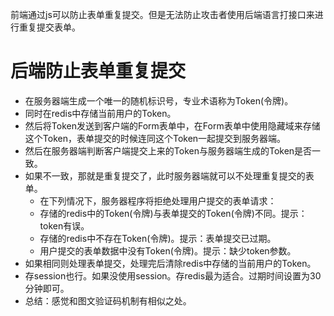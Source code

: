 前端通过js可以防止表单重复提交。但是无法防止攻击者使用后端语言打接口来进行重复提交表单。

# 后端防止表单重复提交
* 在服务器端生成一个唯一的随机标识号，专业术语称为Token(令牌)。
* 同时在redis中存储当前用户的Token。
* 然后将Token发送到客户端的Form表单中，在Form表单中使用隐藏域来存储这个Token，表单提交的时候连同这个Token一起提交到服务器端。
* 然后在服务器端判断客户端提交上来的Token与服务器端生成的Token是否一致。
* 如果不一致，那就是重复提交了，此时服务器端就可以不处理重复提交的表单。
    - 在下列情况下，服务器程序将拒绝处理用户提交的表单请求：
    - 存储的redis中的Token(令牌)与表单提交的Token(令牌)不同。提示：token有误。
    - 存储的redis中不存在Token(令牌)。提示：表单提交已过期。
    - 用户提交的表单数据中没有Token(令牌)。提示：缺少token参数。
* 如果相同则处理表单提交，处理完后清除redis中存储的当前用户的Token。
* 存session也行。如果没使用session。存redis最为适合。过期时间设置为30分钟即可。
* 总结：感觉和图文验证码机制有相似之处。
